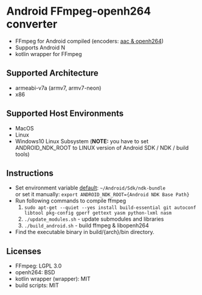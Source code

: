 # Android FFmpeg-openh264 converter

* FFmpeg for Android compiled (encoders: [aac & openh264](build_module_ffmpeg.sh#L60))
* Supports Android N
* kotlin wrapper for FFmpeg

Supported Architecture
----
* armeabi-v7a (armv7, armv7-neon)
* x86

Supported Host Environments
---
* MacOS
* Linux
* Windows10 Linux Subsystem (**NOTE:** you have to set ANDROID_NDK_ROOT to LINUX version of Android SDK / NDK / build tools)

Instructions
----
* Set environment variable
  [default](set_environment.sh#L54): `~/Android/Sdk/ndk-bundle`  
  or set it manually: `export ANDROID_NDK_ROOT={Android NDK Base Path}`  
* Run following commands to compile ffmpeg
  1. `sudo apt-get --quiet --yes install build-essential git autoconf libtool pkg-config gperf gettext yasm python-lxml nasm`
  2. `./update_modules.sh` - update submodules and libraries
  3. `./build_android.sh`  - build ffmpeg & libopenh264
* Find the executable binary in build/{arch}/bin directory.

Licenses
----
- FFmpeg: LGPL 3.0  
- openh264: BSD  
- kotlin wrapper (wrapper): MIT  
- build scripts: MIT  
